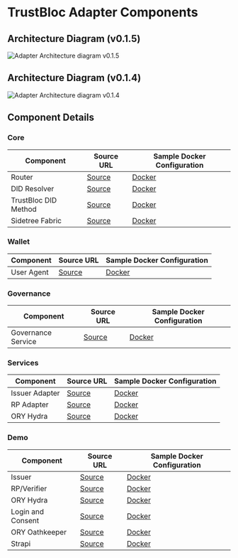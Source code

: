 # TrustBloc Adapter Components

## Architecture Diagram (v0.1.5)
![Adapter Architecture diagram v0.1.5](../images/adapter_component_diagram_v0.1.5.svg)

## Architecture Diagram (v0.1.4)
![Adapter Architecture diagram v0.1.4](../images/adapter_component_diagram_v0.1.4.svg)

## Component Details
### Core
| Component            | Source URL                                                                   | Sample Docker Configuration                                                                                                         |
|----------------------|------------------------------------------------------------------------------|-------------------------------------------------------------------------------------------------------------------------------------|
| Router               | [Source](https://github.com/hyperledger/aries-framework-go)                  | [Docker](https://github.com/trustbloc/edge-sandbox/blob/v0.1.4/test/bdd/fixtures/demo/docker-compose-didcomm.yml#L11-L31)           |
| DID Resolver         | [Source](https://github.com/trustbloc/edge-service/tree/master/cmd/did-rest) | [Docker](https://github.com/trustbloc/edge-sandbox/blob/v0.1.4/test/bdd/fixtures/demo/docker-compose-edge-components.yml#L146-L162) |
| TrustBloc DID Method | [Source](https://github.com/trustbloc/trustbloc-did-method)                  | [Docker](https://github.com/trustbloc/edge-sandbox/blob/v0.1.4/test/bdd/fixtures/demo/docker-compose-edge-components.yml#L198-L212) |
| Sidetree Fabric      | [Source](https://github.com/trustbloc/sidetree-fabric)                       | [Docker](https://github.com/trustbloc/edge-sandbox/blob/v0.1.4/test/bdd/fixtures/demo/docker-compose-sidetree-fabric.yml)           |

### Wallet
| Component  | Source URL                                        | Sample Docker Configuration                                                                                                         |
|------------|---------------------------------------------------|-------------------------------------------------------------------------------------------------------------------------------------|
| User Agent | [Source](https://github.com/trustbloc/edge-agent) | [Docker](https://github.com/trustbloc/edge-sandbox/blob/v0.1.4/test/bdd/fixtures/demo/docker-compose-edge-components.yml#L179-L196) |

### Governance
| Component          | Source URL                                           | Sample Docker Configuration                                                                                                          |
|--------------------|------------------------------------------------------|--------------------------------------------------------------------------------------------------------------------------------------|
| Governance Service | [Source]( https://github.com/trustbloc/edge-service) | [Docker]( https://github.com/trustbloc/edge-sandbox/blob/v0.1.4/test/bdd/fixtures/demo/docker-compose-edge-components.yml#L110-L144) |

### Services
| Component      | Source URL                                          | Sample Docker Configuration                                                                                                 |
|----------------|-----------------------------------------------------|-----------------------------------------------------------------------------------------------------------------------------|
| Issuer Adapter | [Source](https://github.com/trustbloc/edge-adapter) | [Docker](https://github.com/trustbloc/edge-sandbox/blob/v0.1.4/test/bdd/fixtures/demo/docker-compose-didcomm.yml#L33-L63)   |
| RP Adapter     | [Source](https://github.com/trustbloc/edge-adapter) | [Docker](https://github.com/trustbloc/edge-sandbox/blob/v0.1.4/test/bdd/fixtures/demo/docker-compose-didcomm.yml#L65-L99)   |
| ORY Hydra      | [Source](https://github.com/ory/hydra)              | [Docker](https://github.com/trustbloc/edge-sandbox/blob/v0.1.4/test/bdd/fixtures/demo/docker-compose-didcomm.yml#L101-L129) |

### Demo
| Component         | Source URL                                          | Sample Docker Configuration                                                                                                         |
|-------------------|-----------------------------------------------------|-------------------------------------------------------------------------------------------------------------------------------------|
| Issuer            | [Source](https://github.com/trustbloc/edge-sandbox) | [Docker](https://github.com/trustbloc/edge-sandbox/blob/v0.1.4/test/bdd/fixtures/demo/docker-compose-demo-applications.yml#L11-L43) |
| RP/Verifier       | [Source](https://github.com/trustbloc/edge-sandbox) | [Docker](https://github.com/trustbloc/edge-sandbox/blob/v0.1.4/test/bdd/fixtures/demo/docker-compose-demo-applications.yml#L45-L69) |
| ORY Hydra         | [Source](https://github.com/ory/hydra)              | [Docker](https://github.com/trustbloc/edge-sandbox/blob/v0.1.4/test/bdd/fixtures/demo/docker-compose-third-party.yml#L11-L40)       |
| Login and Consent | [Source](https://github.com/trustbloc/edge-sandbox) | [Docker](https://github.com/trustbloc/edge-sandbox/blob/v0.1.4/test/bdd/fixtures/demo/docker-compose-third-party.yml#L157-L171)     |
| ORY Oathkeeper    | [Source](https://github.com/ory/oathkeeper)         | [Docker](https://github.com/trustbloc/edge-sandbox/blob/v0.1.4/test/bdd/fixtures/demo/docker-compose-third-party.yml#L42-L63)       |
| Strapi            | [Source](https://github.com/strapi/strapi)          | [Docker](https://github.com/trustbloc/edge-sandbox/blob/v0.1.4/test/bdd/fixtures/demo/docker-compose-third-party.yml#L65-L86)       |
